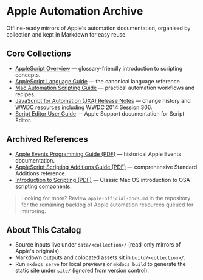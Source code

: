# Apple Automation Archive

Offline-ready mirrors of Apple's automation documentation, organised by collection and kept in Markdown for easy reuse.

## Core Collections

- [AppleScript Overview](applescript-overview/AppleScriptX.md) — glossary-friendly introduction to scripting concepts.
- [AppleScript Language Guide](applescript-language-guide/introduction/ASLR_intro.md) — the canonical language reference.
- [Mac Automation Scripting Guide](mac-automation-scripting-guide/index.md) — practical automation workflows and recipes.
- [JavaScript for Automation (JXA) Release Notes](jxa-release-notes/Articles/Introduction.md) — change history and WWDC resources including WWDC 2014 Session 306.
- [Script Editor User Guide](script-editor-user-guide/welcome/mac.md) — Apple Support documentation for Script Editor.

## Archived References

- [Apple Events Programming Guide (PDF)](apple-events-programming-guide/apple-events-programming-guide.pdf) — historical Apple Events documentation.
- [AppleScript Scripting Additions Guide (PDF)](applescript-scripting-additions-guide/applescript-scripting-additions-guide.pdf) — comprehensive Standard Additions reference.
- [Introduction to Scripting (PDF)](introduction-to-scripting/intro-to-scripting.pdf) — Classic Mac OS introduction to OSA scripting components.

> Looking for more? Review `apple-official-docs.md` in the repository for the remaining backlog of Apple automation resources queued for mirroring.

## About This Catalog

- Source inputs live under `data/<collection>/` (read-only mirrors of Apple's originals).
- Markdown outputs and colocated assets sit in `build/<collection>/`.
- Run `mkdocs serve` for local previews or `mkdocs build` to generate the static site under `site/` (ignored from version control).
